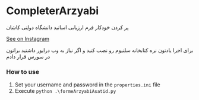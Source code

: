 # CompleterArzyabi
پر کردن خودکار فرم ارزیابی اساتید دانشگاه دولتی کاشان

[See on Instagram](https://www.instagram.com/p/BsgN-iTA2Xqx1A8kG92amRlf3PXqGDVk3EDNxs0/)

برای اجرا یادتون نره کتابخانه سلنیوم رو نصب کنید و اگر نیاز به وب درایور داشتید براتون در سورس قرار دادم

### How to use

1. Set your username and password in the `properties.ini` file
2. Execute `python .\formeArzyabiAsatid.py`